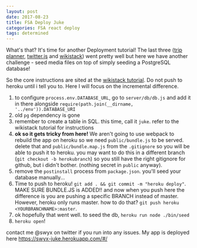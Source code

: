 ```yaml
---
layout: post
date: 2017-08-23
title: FSA Deploy Juke
categories: FSA react deploy
tags: determined
---
```


What's that? It's time for another Deployment tutorial! The last three ([trip planner](https://sw-yx.github.io/2017/FSA-deploy-Trip-planner/), [twitter.js](https://sw-yx.github.io/2017/FSA-deploy-twitter-js/) and [wikistack](https://sw-yx.github.io/2017/fsa-deploy-wikistack-to-heroku/)) went pretty well but here we have another challenge - seed media files on top of simply seeding a PostgreSQL database!


So the core instructions are sited at the [wikistack tutorial](https://sw-yx.github.io/2017/FSA-deploy-Trip-planner/). Do not push to heroku until i tell you to. Here I will focus on the incremental difference.

1. to configure `process.env.DATABASE_URL`, go to `server/db/db.js` and add it in there alongside `require(path.join(__dirname, '../env')).DATABASE_URI`
2. old `pg` dependency is gone
3. remember to create a table in SQL. this time, call it `juke`. refer to the wikistack tutorial for instructions
4. **ok so it gets tricky from here!** We aren't going to use webpack to rebuild the app on heroku so we need `public/bundle.js` to be served. delete that and `public/bundle.map.js` from the `.gitignore` so you will be able to push it to heroku. you may want to do this in a different branch (`git checkout -b herokubranch`) so you still have the right gitignore for github, but i didn't bother. (nothing secret in `public` anyway).
5. remove the `postinstall` process from `package.json`. you'll seed your database manually...
6. Time to push to heroku! `git add . && git commit -m "heroku deploy"`. MAKE SURE BUNDLE.JS is ADDED!! and now when you push here the difference is you are pushing a specific BRANCH instead of master. However, heroku only runs master. how to do that? `git push heroku <YOURBRANCHNAME>:master`.
6. ok hopefully that went well. to seed the db, `heroku run node ./bin/seed`
7. `heroku open`!

contact me @swyx on twitter if you run into any issues. My app is deployed here <https://swyx-juke.herokuapp.com/#/>


